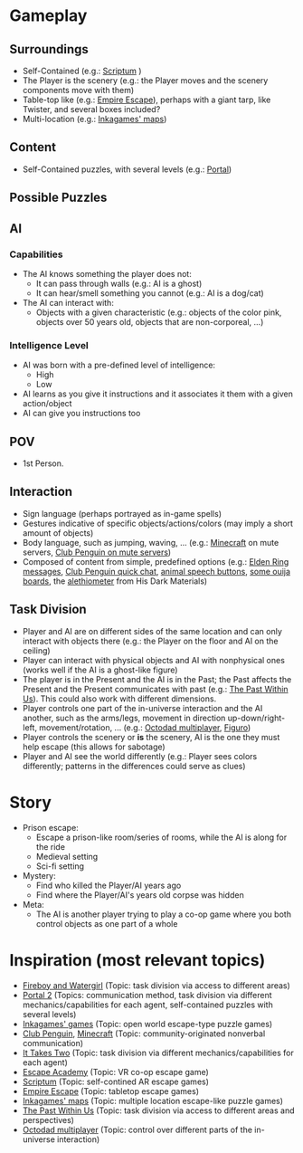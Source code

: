 # Gameplay

## Surroundings
- Self-Contained (e.g.: [Scriptum](https://www.youtube.com/watch?v=qhtg9L6jUXM) )
- The Player is the scenery (e.g.: the Player moves and the scenery components move with them)
- Table-top like (e.g.: [Empire Escape](https://www.youtube.com/watch?v=XBI06ptde74&pp=ygUeZW1waXJlIGVzY2FwZSBhdW1lbnRlZCByZWFsaXR5)), perhaps with a giant tarp, like Twister, and several boxes included?
- Multi-location (e.g.: [Inkagames' maps](https://www.youtube.com/watch?v=ji3BMer0lrs))

## Content
- Self-Contained puzzles, with several levels (e.g.: [Portal](https://www.youtube.com/watch?v=x0uVg9nuaS0))

## Possible Puzzles

## AI
### Capabilities
- The AI knows something the player does not:
    - It can pass through walls (e.g.: AI is a ghost)
    - It can hear/smell something you cannot (e.g.: AI is a dog/cat)
- The AI can interact with:
    - Objects with a given characteristic (e.g.: objects of the color pink, objects over 50 years old, objects that are non-corporeal, ...)

### Intelligence Level
- AI was born with a pre-defined level of intelligence:
    - High
    - Low
- AI learns as you give it instructions and it associates it them with a given action/object
- AI can give you instructions too

## POV
- 1st Person.

## Interaction
- Sign language (perhaps portrayed as in-game spells)
- Gestures indicative of specific objects/actions/colors (may imply a short amount of objects)
- Body language, such as jumping, waving, ... (e.g.: [Minecraft]() on mute servers, [Club Penguin on mute servers](https://clubpenguin.fandom.com/wiki/Actions))
- Composed of content from simple, predefined options (e.g.: [Elden Ring messages](https://eldenring.wiki.fextralife.com/Messages), [Club Penguin quick chat](https://clubpenguin.fandom.com/wiki/Quick_Chat), [animal speech buttons](https://www.youtube.com/watch?v=TPJwzL8awJk), [some ouija boards](https://www.youtube.com/watch?v=Sfw_LvLZOQk), the [alethiometer](https://www.youtube.com/watch?v=q4PtNK0_F3Y) from His Dark Materials)

## Task Division
- Player and AI are on different sides of the same location and can only interact with objects there (e.g.: the Player on the floor and AI on the ceiling) 
- Player can interact with physical objects and AI with nonphysical ones (works well if the AI is a ghost-like figure)
- The player is in the Present and the AI is in the Past; the Past affects the Present and the Present communicates with past (e.g.: [The Past Within Us](https://www.youtube.com/watch?v=Stpjpd1Vo3Q)). This could also work with different dimensions.
- Player controls one part of the in-universe interaction and the AI another, such as the arms/legs, movement in direction up-down/right-left, movement/rotation, ... (e.g.: [Octodad multiplayer](https://www.youtube.com/watch?v=Djmp1oupoOQ), [Figuro](https://figuro.io/Designer))
- Player controls the scenery or **is** the scenery, AI is the one they must help escape (this allows for sabotage)
- Player and AI see the world differently (e.g.: Player sees colors differently; patterns in the differences could serve as clues)

# Story
- Prison escape:
    - Escape a prison-like room/series of rooms, while the AI is along for the ride
    - Medieval setting
    - Sci-fi setting
- Mystery:
    - Find who killed the Player/AI years ago
    - Find where the Player/AI's years old corpse was hidden
- Meta:
    - The AI is another player trying to play a co-op game where you both control objects as one part of a whole

# Inspiration (most relevant topics)
- [Fireboy and Watergirl](https://www.youtube.com/watch?v=og0inOdAh8w) (Topic: task division via access to different areas)
- [Portal 2](https://www.youtube.com/watch?v=esWGJyONPTw) (Topics: communication method, task division via different mechanics/capabilities for each agent, self-contained puzzles with several levels)
- [Inkagames' games](https://www.youtube.com/watch?v=ji3BMer0lrs&pp=ygUXaW5rYWdhbWVzIGxpc2Egc2F3IGdhbWU%3D) (Topic: open world escape-type puzzle games)
- [Club Penguin](https://clubpenguin.fandom.com/wiki/Actions), [Minecraft](https://www.youtube.com/watch?v=bOwiDhk1N7k) (Topic: community-originated nonverbal communication)
- [It Takes Two](https://www.youtube.com/watch?v=IMHeS5vHbsU) (Topic: task division via different mechanics/capabilities for each agent)
- [Escape Academy](https://www.youtube.com/watch?v=4tJL37nmtw0) (Topic: VR co-op escape game)
- [Scriptum](https://www.youtube.com/watch?v=qhtg9L6jUXM) (Topic: self-contined AR escape games)
- [Empire Escape](https://www.youtube.com/watch?v=XBI06ptde74&pp=ygUeZW1waXJlIGVzY2FwZSBhdW1lbnRlZCByZWFsaXR5) (Topic: tabletop escape games)
- [Inkagames' maps](https://www.youtube.com/watch?v=ji3BMer0lrs) (Topic: multiple location escape-like puzzle games)
- [The Past Within Us](https://www.youtube.com/watch?v=Stpjpd1Vo3Q) (Topic: task division via access to different areas and perspectives)
- [Octodad multiplayer](https://www.youtube.com/watch?v=Djmp1oupoOQ) (Topic: control over different parts of the in-universe interaction)